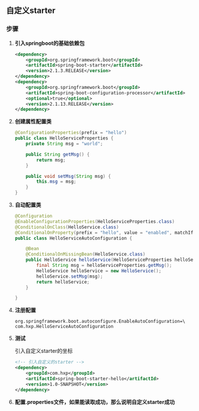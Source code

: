 ## 自定义starter

### 步骤

1. **引入springboot的基础依赖包**

   ~~~xml
   <dependency>
       <groupId>org.springframework.boot</groupId>
       <artifactId>spring-boot-starter</artifactId>
       <version>2.1.3.RELEASE</version>
   </dependency>
   <dependency>
       <groupId>org.springframework.boot</groupId>
       <artifactId>spring-boot-configuration-processor</artifactId>
       <optional>true</optional>
       <version>2.1.13.RELEASE</version>
   </dependency>
   ~~~

   

2. **创建属性配置类**

   ~~~java
   @ConfigurationProperties(prefix = "hello")
   public class HelloServiceProperties {
       private String msg = "world";
   
       public String getMsg() {
           return msg;
       }
   
       public void setMsg(String msg) {
           this.msg = msg;
       }
   }
   ~~~

   

3. **自动配置类**

   ~~~java
   @Configuration
   @EnableConfigurationProperties(HelloServiceProperties.class)
   @ConditionalOnClass(HelloService.class)
   @ConditionalOnProperty(prefix = "hello", value = "enabled", matchIfMissing = true)
   public class HelloServiceAutoConfiguration {
   
       @Bean
       @ConditionalOnMissingBean(HelloService.class)
       public HelloService helloService(HelloServiceProperties helloServiceProperties) {
           final String msg = helloServiceProperties.getMsg();
           HelloService helloService = new HelloService();
           helloService.setMsg(msg);
           return helloService;
       }
   
   }
   ~~~

   

4. **注册配置**

   ~~~properties
   org.springframework.boot.autoconfigure.EnableAutoConfiguration=\
   com.hxp.HelloServiceAutoConfiguration
   ~~~

   

5. **测试**

   引入自定义starter的坐标

   ~~~xml
   <!-- 引入自定义的starter -->
   <dependency>
       <groupId>com.hxp</groupId>
       <artifactId>spring-boot-starter-hello</artifactId>
       <version>1.0-SNAPSHOT</version>
   </dependency>
   ~~~

   

6. **配置.properties文件，如果能读取成功，那么说明自定义starter成功**